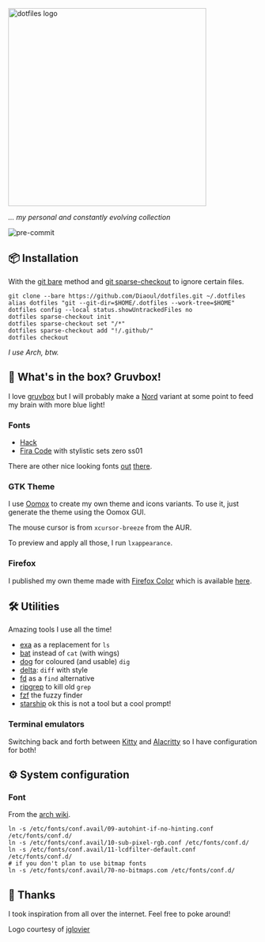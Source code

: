 <img src="https://dotfiles.github.io/images/dotfiles-logo.png" alt="dotfiles logo" width="400" />

_... my personal and constantly evolving collection_

![pre-commit](https://github.com/Diaoul/dotfiles/workflows/pre-commit/badge.svg)

## :package: Installation
With the [git bare](https://www.atlassian.com/git/tutorials/dotfiles) method
and [git sparse-checkout](https://git-scm.com/docs/git-sparse-checkout) to
ignore certain files.

```fish
git clone --bare https://github.com/Diaoul/dotfiles.git ~/.dotfiles
alias dotfiles "git --git-dir=$HOME/.dotfiles --work-tree=$HOME"
dotfiles config --local status.showUntrackedFiles no
dotfiles sparse-checkout init
dotfiles sparse-checkout set "/*"
dotfiles sparse-checkout add "!/.github/"
dotfiles checkout
```

_I use Arch, btw._

## :art: What's in the box? Gruvbox!
I love [gruvbox](https://github.com/gruvbox-community/gruvbox) but I
will probably make a [Nord](https://www.nordtheme.com/) variant at some
point to feed my brain with more blue light!

### Fonts
* [Hack](https://sourcefoundry.org/hack/)
* [Fira Code](https://github.com/tonsky/FiraCode) with stylistic sets
  zero ss01

There are other nice looking fonts [out](https://terminal.sexy/)
[there](https://www.programmingfonts.org/).

### GTK Theme
I use [Oomox](https://github.com/themix-project/oomox) to create my own
theme and icons variants.
To use it, just generate the theme using the Oomox GUI.

The mouse cursor is from `xcursor-breeze` from the AUR.

To preview and apply all those, I run `lxappearance`.

### Firefox
I published my own theme made with [Firefox Color](https://color.firefox.com/)
which is available [here](https://addons.mozilla.org/addon/yagdmit/).

## :hammer_and_wrench: Utilities
Amazing tools I use all the time!

* [exa](https://the.exa.website/) as a replacement for `ls`
* [bat](https://github.com/sharkdp/bat) instead of `cat` (with wings)
* [dog](https://dns.lookup.dog/) for coloured (and usable) `dig`
* [delta](https://github.com/dandavison/delta): `diff` with style
* [fd](https://github.com/sharkdp/fd) as a `find` alternative
* [ripgrep](https://github.com/BurntSushi/ripgrep) to kill old `grep`
* [fzf](https://github.com/junegunn/fzf) the fuzzy finder
* [starship](https://starship.rs/) ok this is not a tool but a cool prompt!

### Terminal emulators
Switching back and forth between [Kitty](https://sw.kovidgoyal.net/kitty/) and
[Alacritty](https://github.com/alacritty/alacritty) so I have configuration
for both!

## :gear: System configuration
### Font
From the [arch wiki](https://wiki.archlinux.org/index.php/Font_configuration).

```fish
ln -s /etc/fonts/conf.avail/09-autohint-if-no-hinting.conf /etc/fonts/conf.d/
ln -s /etc/fonts/conf.avail/10-sub-pixel-rgb.conf /etc/fonts/conf.d/
ln -s /etc/fonts/conf.avail/11-lcdfilter-default.conf /etc/fonts/conf.d/
# if you don't plan to use bitmap fonts
ln -s /etc/fonts/conf.avail/70-no-bitmaps.com /etc/fonts/conf.d/
```

## :handshake: Thanks
I took inspiration from all over the internet. Feel free to poke around!

Logo courtesy of [jglovier](https://github.com/jglovier/dotfiles-logo)
